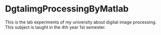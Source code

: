 # DgtalimgProcessingByMatlab
This is the lab experiments of my university about digital image processing. This subject is taught in the 4th year 1st semester.
